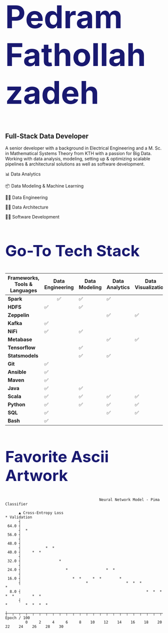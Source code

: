 <p align="center">
  <div style='font-size:50px;color:rgb(25,25,112)'>
    <h1>Pedram Fathollahzadeh</h1> 
  </div>
</p>
<h2 style=`font-size:50px;color:rgb(25, 25, 112)` color=`rgb(25, 25, 112)`>Full-Stack Data Developer</h2>

<p>A senior developer with a background in Electrical Engineering and a M. Sc. in Mathematical Systems Theory from KTH with a passion for Big Data. Working with data analysis, modeling, setting up & optimizing scalable pipelines & architectural solutions as well as software development.</p>

<p>📊 Data Analytics</p>
<p>📦 Data Modeling & Machine Learning</p>
<p>👨‍🔧 Data Engineering</p>
<p>👨‍🎨 Data Architecture</p>
<p>👨‍💻 Software Development</p>

<h2 style="font-size:50px;color:rgb(25,25,112);">Go-To Tech Stack</h2>

<table style="undefined;table-layout: fixed">
<colgroup>
<col style="width: 90px">
<col style="width: 85px">
<col style="width: 85px">
<col style="width: 85px">
<col style="width: 85px">
<col style="width: 85px">
</colgroup>
<thead>
  <tr>
    <th>Frameworks, Tools &amp; Languages</th>
    <th>Data Engineering</th>
    <th>Data Modeling</th>
    <th>Data Analytics</th>
    <th>Data Visualization</th>
    <th>Software Development</th>
  </tr>
</thead>
<tbody>
  <tr>
    <td><b>Spark</b></td>
    <td style="text-align: center; vertical-align: middle;">✅</td>
    <td>✅</td>
    <td>✅</td>
    <td></td>
    <td></td>
  </tr>
  <tr>
    <td><b>HDFS</b></td>
    <td>✅</td>
    <td>✅</td>
    <td></td>
    <td></td>
    <td></td>
  </tr>
  <tr>
    <td><b>Zeppelin</b></td>
    <td></td>
    <td></td>
    <td>✅</td>
    <td>✅</td>
    <td></td>
  </tr>
  <tr>
    <td><b>Kafka</b></td>
    <td>✅</td>
    <td></td>
    <td></td>
    <td></td>
    <td></td>
  </tr>
  <tr>
    <td><b>NiFi</b></td>
    <td>✅</td>
    <td>✅</td>
    <td></td>
    <td></td>
    <td></td>
  </tr>
  <tr>
    <td><b>Metabase</b></td>
    <td></td>
    <td></td>
    <td>✅</td>
    <td>✅</td>
    <td></td>
  </tr>
  <tr>
    <td><b>Tensorflow</b></td>
    <td></td>
    <td>✅</td>
    <td></td>
    <td></td>
    <td></td>
  </tr>
  <tr>
    <td><b>Statsmodels</b></td>
    <td></td>
    <td>✅</td>
    <td>✅</td>
    <td></td>
    <td></td>
  </tr>
  <tr>
    <td><b>Git</b></td>
    <td>✅</td>
    <td></td>
    <td></td>
    <td></td>
    <td>✅</td>
  </tr>
  <tr>
    <td><b>Ansible</b></td>
    <td>✅</td>
    <td></td>
    <td></td>
    <td></td>
    <td>✅</td>
  </tr>
  <tr>
    <td><b>Maven</b></td>
    <td>✅</td>
    <td></td>
    <td></td>
    <td></td>
    <td>✅</td>
  </tr>
  <tr>
    <td><b>Java</b></td>
    <td>✅</td>
    <td>✅</td>
    <td></td>
    <td></td>
    <td>✅</td>
  </tr>
  <tr>
    <td><b>Scala</b></td>
    <td>✅</td>
    <td>✅</td>
    <td>✅</td>
    <td>✅</td>
    <td>✅</td>
  </tr>
  <tr>
    <td><b>Python</b></td>
    <td>✅</td>
    <td>✅</td>
    <td>✅</td>
    <td>✅</td>
    <td>✅</td>
  </tr>
  <tr>
    <td><b>SQL</b></td>
    <td>✅</td>
    <td></td>
    <td>✅</td>
    <td>✅</td>
    <td>✅</td>
  </tr>
  <tr>
    <td><b>Bash</b></td>
    <td>✅</td>
    <td></td>
    <td></td>
    <td></td>
    <td>✅</td>
  </tr>
</tbody>
</table>

<h2 style="font-size:50px;color:rgb(25,25,112);">Favorite Ascii Artwork</h2>

```
                                          Neural Network Model - Pima Classifier

      ▲ Cross-Entropy Loss                                                                            * Validation
      ┤                                                                                                
 64.0 ┤                                                                                             
      ┤  *                                                                                          
 56.0 ┤                                                                                             
      ┤                                                                                             
 48.0 ┤                                                                                             
      ┤           *  *                                                                              
 40.0 ┤     *  *                                                                                    
      ┤                                                                                             
 32.0 ┤                 *                                                                           
      ┤                                                                                             
 24.0 ┤                    *                 *  *                                                   
      ┤                                                                                             
 16.0 ┤                       *  *     *  *        *                                                
      ┤                             *                 *  *  *                 *                     
  8.0 ┤                                                        *  *  *  *  *        *  *            
      ┤                                                                          *        *  *  *  *
      ┼──┬──┬──┬──┬──┬──┬──┬──┬──┬──┬──┬──┬──┬──┬──┬──┬──┬──┬──┬──┬──┬──┬──┬──┬──┬──┬──┬──┬──┬──┬──┬──► Epoch / 100
         0     2     4     6     8    10    12    14    16    18    20    22    24    26    28    30  

```

<!--
**pedramfk/pedramfk** is a ✨ _special_ ✨ repository because its `README.md` (this file) appears on your GitHub profile.

Here are some ideas to get you started:

- 🔭 I’m currently working on ...
- 🌱 I’m currently learning ...
- 👯 I’m looking to collaborate on ...
- 🤔 I’m looking for help with ...
- 💬 Ask me about ...
- 📫 How to reach me: ...
- 😄 Pronouns: ...
- ⚡ Fun fact: ...
-->
